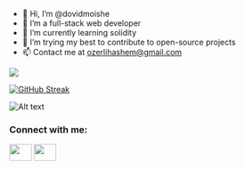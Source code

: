 - 👋 Hi, I’m @dovidmoishe
- 👀 I’m a full-stack web developer
- 🌱 I’m currently learning solidity 
- 💞️ I’m trying my best to contribute to open-source projects
- 📫 Contact me at ozerlihashem@gmail.com 

<!---
dovidmoishe/dovidmoishe is a ✨ special ✨ repository because its `README.md` (this file) appears on your GitHub profile.
You can click the Preview link to take a look at your changes.
--->
![](https://komarev.com/ghpvc/?username=dovidmoishe&color=red)

[![GitHub Streak](http://github-readme-streak-stats.herokuapp.com?user=dovidmoishe&theme=highcontrast&hide_border=true&border_radius=8)](https://git.io/streak-stats)

![Alt text](https://spotify-recently-played-readme.vercel.app/api?user=31flu575tu3jnotzcvclzfsuqsxa&count=5)

<h3 align="left">Connect with me:</h3>
<p align="left">
<a href="https://twitter.com/thekideveloper" target="blank"><img align="center" src="https://cdn.jsdelivr.net/npm/simple-icons@3.0.1/icons/twitter.svg" alt="" height="30" width="40" style="color: white;" /></a>
<a href="https://instagram.com/thekideveloper" target="blank"><img align="center" src="https://cdn.jsdelivr.net/npm/simple-icons@3.0.1/icons/instagram.svg" alt="" height="30" width="40" style="color: white;" /></a>
</p>
